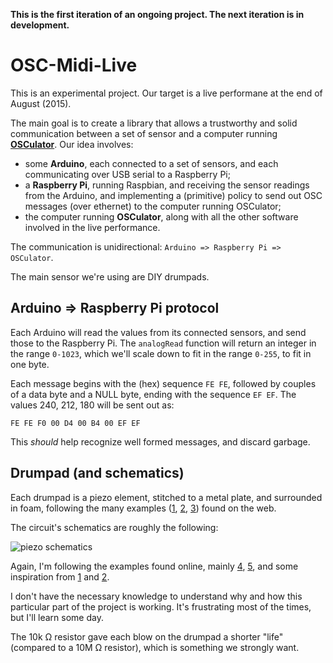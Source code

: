 **This is the first iteration of an ongoing project. The next iteration is in development.**

# OSC-Midi-Live

This is an experimental project. Our target is a live performane at the end of August (2015).

The main goal is to create a library that allows a trustworthy and solid communication between a set of sensor and a computer running [**OSCulator**][osculator]. Our idea involves:

- some **Arduino**, each connected to a set of sensors, and each communicating over USB serial to a Raspberry Pi;
- a **Raspberry Pi**, running Raspbian, and receiving the sensor readings from the Arduino, and implementing a (primitive) policy to send out OSC messages (over ethernet) to the computer running OSCulator;
- the computer running **OSCulator**, along with all the other software involved in the live performance.

The communication is unidirectional: `Arduino => Raspberry Pi => OSCulator`.

The main sensor we're using are DIY drumpads.

## Arduino => Raspberry Pi protocol

Each Arduino will read the values from its connected sensors, and send those to the Raspberry Pi. The `analogRead` function will return an integer in the range `0-1023`, which we'll scale down to fit in the range `0-255`, to fit in one byte.

Each message begins with the (hex) sequence `FE FE`, followed by couples of a data byte and a NULL byte, ending with the sequence `EF EF`. The values 240, 212, 180 will be sent out as:

    FE FE F0 00 D4 00 B4 00 EF EF 

This _should_ help recognize well formed messages, and discard garbage.

## Drumpad (and schematics)

Each drumpad is a piezo element, stitched to a metal plate, and surrounded in foam, following the many examples ([1][spikenzie1], [2][spikenzie2], [3][arduinodrumkit]) found on the web.

The circuit's schematics are roughly the following:

![piezo schematics][piezo]

Again, I'm following the examples found online, mainly [4][knocksensor], [5][use_a_zener], and some inspiration from [1][spikenzie1] and [2][spikenzie2].

I don't have the necessary knowledge to understand why and how this particular part of the project is working. It's frustrating most of the times, but I'll learn some day.

The 10k &#8486; resistor gave each blow on the drumpad a shorter "life" (compared to a 10M &#8486; resistor), which is something we strongly want.


[patternsinc]: https://leanpub.com/patternsinc "Patterns in C"
[osculator]: http://www.osculator.net "OSCulator"
[spikenzie1]: http://www.spikenzielabs.com/SpikenzieLabs/dkkai.html "Drum Kit - Kit AI"
[spikenzie2]: http://www.spikenzielabs.com/SpikenzieLabs/DrumKitKit.html "Drum Kit - Kit"
[arduinodrumkit]: https://arduinodrumkit.wordpress.com/2013/10/27/video-3-piece-drum-kit-demo-with-prototype-drum-pads/ "Video: drum kit demo"
[use_a_zener]: http://forum.arduino.cc/index.php?topic=41149.msg299767#msg299767 "Arduino Forum: reading piezo velocity"
[knocksensor]: https://www.arduino.cc/en/Tutorial/KnockSensor "Arduino: knock sensor"

[piezo]: http://asmeikal.me/images/schematics_piezo.svg "Piezo schematics - made with iCircuit (http://icircuitapp.com)"